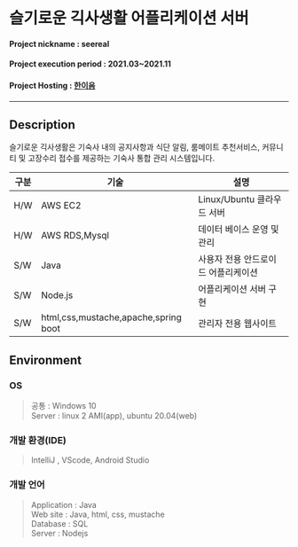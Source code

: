 # 슬기로운 긱사생활 어플리케이션 서버
#### Project nickname : seereal
#### Project execution period : 2021.03~2021.11
#### Project Hosting : [한이음](https://www.hanium.or.kr/portal/index.do)
-----------------------
## Description
슬기로운 긱사생활은 기숙사 내의 공지사항과 식단 알림, 룸메이트 추천서비스, 커뮤니티 및 고장수리 접수를 제공하는 기숙사 통합 관리 시스템입니다.


|구분|기술|설명|
|------|---|---|
|H/W|AWS EC2|Linux/Ubuntu 클라우드 서버|
|H/W|AWS RDS,Mysql|데이터 베이스 운영 및 관리|
|S/W|Java|사용자 전용 안드로이드 어플리케이션|
|S/W|Node.js|어플리케이션 서버 구현|
|S/W|html,css,mustache,apache,spring boot|관리자 전용 웹사이트|


## Environment
### OS
> 공통 : Windows 10\
> Server : linux 2 AMI(app), ubuntu 20.04(web)

### 개발 환경(IDE)
> IntelliJ , VScode, Android Studio

### 개발 언어
> Application : Java\
> Web site : Java, html, css, mustache\
> Database : SQL\
> Server : Nodejs

